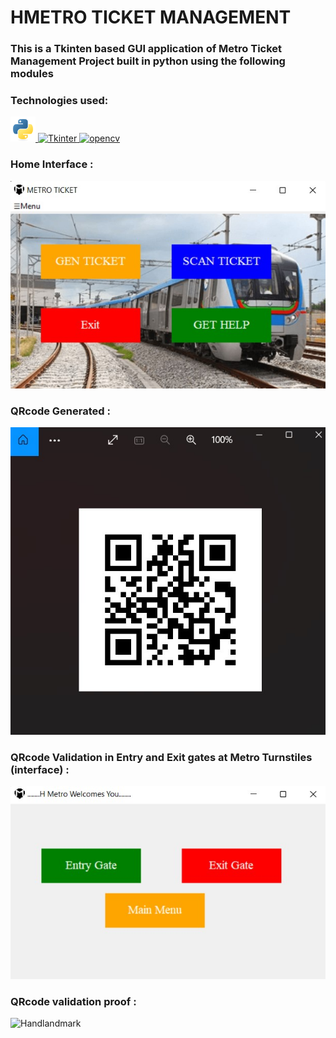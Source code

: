 # HMETRO TICKET MANAGEMENT
<h3> This is a Tkinten based GUI application of Metro Ticket Management Project built in python using the following modules</h3>

<h3 align="left">Technologies used:</h3>
<p align="left"> 
<a href="https://www.python.org" target="_blank" rel="noreferrer">
  <img src="https://raw.githubusercontent.com/devicons/devicon/master/icons/python/python-original.svg" alt="python" width="40" height="40"/>
</a>
<a href="https://docs.python.org/3/library/tkinter.html" target="_blank" rel="noreferrer"> 
  <img src="https://user-images.githubusercontent.com/42001064/120057695-b1f6c680-c062-11eb-96d5-2c43d05f9018.png" alt="Tkinter" width="40" height="40"/> 
</a>
<a href="https://opencv.org/" target="_blank" rel="noreferrer"> 
  <img src="https://www.vectorlogo.zone/logos/opencv/opencv-icon.svg" alt="opencv" width="40" height="40"/> 
</a>
<!-- <a href="https://mediapipe.dev/" target="_blank" rel="noreferrer"> 
  <img src="https://mediapipe.dev/assets/img/brand.svg" alt="mediapipe" width="140" height="50"/> 
</a> -->
</p>

<h3> Home Interface : </h3>
<img src="https://github.com/IamSHUH/H_Metro_Ticket_Management/blob/main/Metro%20project_Using_mysql/gitReadmeIMages/1.jpg" alt="Handlandmark" />

<h3> QRcode Generated : </h3>
<img src="https://github.com/IamSHUH/H_Metro_Ticket_Management/blob/main/Metro%20project_Using_mysql/gitReadmeIMages/2.jpg" alt="Handlandmark" />

<h3> QRcode Validation in Entry and Exit gates at Metro Turnstiles (interface) : </h3>
<img src="https://github.com/IamSHUH/H_Metro_Ticket_Management/blob/main/Metro%20project_Using_mysql/gitReadmeIMages/3.jpg" alt="Handlandmark" />

<h3> QRcode validation proof : </h3>
<img src="https://github.com/IamSHUH/H_Metro_Ticket_Management/blob/main/Metro%20project_Using_mysql/gitReadmeIMages/4.jpg" alt="Handlandmark" />
